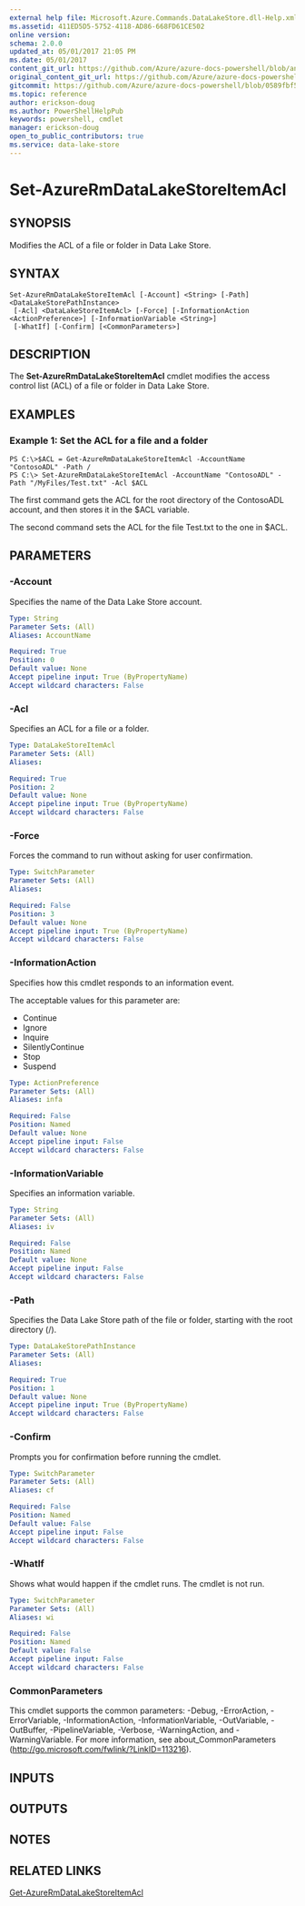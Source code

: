 ```yaml
---
external help file: Microsoft.Azure.Commands.DataLakeStore.dll-Help.xml
ms.assetid: 411ED5D5-5752-4118-AD86-668FD61CE502
online version:
schema: 2.0.0
updated_at: 05/01/2017 21:05 PM
ms.date: 05/01/2017
content_git_url: https://github.com/Azure/azure-docs-powershell/blob/anne2017/azureps-cmdlets-docs/ResourceManager/AzureRM.DataLakeStore/v1.0.12/Set-AzureRmDataLakeStoreItemAcl.md
original_content_git_url: https://github.com/Azure/azure-docs-powershell/blob/anne2017/azureps-cmdlets-docs/ResourceManager/AzureRM.DataLakeStore/v1.0.12/Set-AzureRmDataLakeStoreItemAcl.md
gitcommit: https://github.com/Azure/azure-docs-powershell/blob/0589fbf53d27e39e0cf445261d29c64fb0859d62
ms.topic: reference
author: erickson-doug
ms.author: PowerShellHelpPub
keywords: powershell, cmdlet
manager: erickson-doug
open_to_public_contributors: true
ms.service: data-lake-store
---
```


# Set-AzureRmDataLakeStoreItemAcl

## SYNOPSIS
Modifies the ACL of a file or folder in Data Lake Store.

## SYNTAX

```
Set-AzureRmDataLakeStoreItemAcl [-Account] <String> [-Path] <DataLakeStorePathInstance>
 [-Acl] <DataLakeStoreItemAcl> [-Force] [-InformationAction <ActionPreference>] [-InformationVariable <String>]
 [-WhatIf] [-Confirm] [<CommonParameters>]
```

## DESCRIPTION
The **Set-AzureRmDataLakeStoreItemAcl** cmdlet modifies the access control list (ACL) of a file or folder in Data Lake Store.

## EXAMPLES

### Example 1: Set the ACL for a file and a folder
```
PS C:\>$ACL = Get-AzureRmDataLakeStoreItemAcl -AccountName "ContosoADL" -Path /
PS C:\> Set-AzureRmDataLakeStoreItemAcl -AccountName "ContosoADL" -Path "/MyFiles/Test.txt" -Acl $ACL
```

The first command gets the ACL for the root directory of the ContosoADL account, and then stores it in the $ACL variable.

The second command sets the ACL for the file Test.txt to the one in $ACL.

## PARAMETERS

### -Account
Specifies the name of the Data Lake Store account.

```yaml
Type: String
Parameter Sets: (All)
Aliases: AccountName

Required: True
Position: 0
Default value: None
Accept pipeline input: True (ByPropertyName)
Accept wildcard characters: False
```

### -Acl
Specifies an ACL for a file or a folder.

```yaml
Type: DataLakeStoreItemAcl
Parameter Sets: (All)
Aliases: 

Required: True
Position: 2
Default value: None
Accept pipeline input: True (ByPropertyName)
Accept wildcard characters: False
```

### -Force
Forces the command to run without asking for user confirmation.

```yaml
Type: SwitchParameter
Parameter Sets: (All)
Aliases: 

Required: False
Position: 3
Default value: None
Accept pipeline input: True (ByPropertyName)
Accept wildcard characters: False
```

### -InformationAction
Specifies how this cmdlet responds to an information event.

The acceptable values for this parameter are:

- Continue
- Ignore
- Inquire
- SilentlyContinue
- Stop
- Suspend

```yaml
Type: ActionPreference
Parameter Sets: (All)
Aliases: infa

Required: False
Position: Named
Default value: None
Accept pipeline input: False
Accept wildcard characters: False
```

### -InformationVariable
Specifies an information variable.

```yaml
Type: String
Parameter Sets: (All)
Aliases: iv

Required: False
Position: Named
Default value: None
Accept pipeline input: False
Accept wildcard characters: False
```

### -Path
Specifies the Data Lake Store path of the file or folder, starting with the root directory (/).

```yaml
Type: DataLakeStorePathInstance
Parameter Sets: (All)
Aliases: 

Required: True
Position: 1
Default value: None
Accept pipeline input: True (ByPropertyName)
Accept wildcard characters: False
```

### -Confirm
Prompts you for confirmation before running the cmdlet.

```yaml
Type: SwitchParameter
Parameter Sets: (All)
Aliases: cf

Required: False
Position: Named
Default value: False
Accept pipeline input: False
Accept wildcard characters: False
```

### -WhatIf
Shows what would happen if the cmdlet runs.
The cmdlet is not run.

```yaml
Type: SwitchParameter
Parameter Sets: (All)
Aliases: wi

Required: False
Position: Named
Default value: False
Accept pipeline input: False
Accept wildcard characters: False
```

### CommonParameters
This cmdlet supports the common parameters: -Debug, -ErrorAction, -ErrorVariable, -InformationAction, -InformationVariable, -OutVariable, -OutBuffer, -PipelineVariable, -Verbose, -WarningAction, and -WarningVariable. For more information, see about_CommonParameters (http://go.microsoft.com/fwlink/?LinkID=113216).

## INPUTS

## OUTPUTS

## NOTES

## RELATED LINKS

[Get-AzureRmDataLakeStoreItemAcl](./Get-AzureRmDataLakeStoreItemAcl.md)


